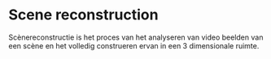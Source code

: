 # Scene reconstruction

Scènereconstructie is het proces van het analyseren van video
beelden van een scène en het volledig construeren ervan in een 3 dimensionale ruimte.